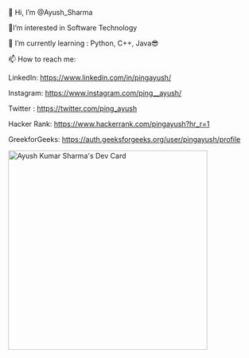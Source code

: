 👋 Hi, I’m @Ayush_Sharma
 
 
👀I’m interested in Software Technology 
 
 
🌱 I’m currently learning : Python, C++, Java😎



📫 How to reach me: 

LinkedIn: https://www.linkedin.com/in/pingayush/

Instagram: https://www.instagram.com/ping__ayush/

Twitter : https://twitter.com/ping_ayush

Hacker Rank: https://www.hackerrank.com/pingayush?hr_r=1

GreekforGeeks: https://auth.geeksforgeeks.org/user/pingayush/profile

 


<!--
**pingayush/pingayush** is a ✨ _special_ ✨ repository because its `README.md` (this file) appears on your GitHub profile.

Here are some ideas to get you started:

- 🔭 I’m currently working on Python.

- 🌱 I’m currently learning C++ and Java

- 📫 How to reach me: Instagram: 

LinkedIn: https://www.linkedin.com/in/pingayush/

Instagram: https://www.instagram.com/ping_ayush/

Twitter : https://twitter.com/ping_ayush

Hacker Rank: https://www.hackerrank.com/pingayush?hr_r=1

GreekforGeeks: https://auth.geeksforgeeks.org/user/pingayush/profile

-->
<a href="https://app.daily.dev/pingayush"><img src="https://api.daily.dev/devcards/df3bbd1f857848ccadf8081df174faa3.png?r=w6d" width="400" alt="Ayush Kumar Sharma's Dev Card"/></a>
